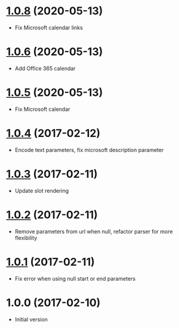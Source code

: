 <a name="1.0.7"></a>
# [1.0.8](https://github.com/nicolasbeauvais/vue-add-to-calendar/compare/1.0.7..1.0.8) (2020-05-13)
- Fix Microsoft calendar links

<a name="1.0.6"></a>
# [1.0.6](https://github.com/nicolasbeauvais/vue-add-to-calendar/compare/1.0.5..1.0.6) (2020-05-13)
- Add Office 365 calendar

<a name="1.0.5"></a>
# [1.0.5](https://github.com/nicolasbeauvais/vue-add-to-calendar/compare/1.0.4...1.0.5) (2020-05-13)
- Fix Microsoft calendar

<a name="1.0.4"></a>
# [1.0.4](https://github.com/nicolasbeauvais/vue-add-to-calendar/compare/1.0.3...1.0.4) (2017-02-12)
- Encode text parameters, fix microsoft description parameter

<a name="1.0.3"></a>
# [1.0.3](https://github.com/nicolasbeauvais/vue-add-to-calendar/compare/1.0.2...1.0.3) (2017-02-11)
- Update slot rendering

<a name="1.0.2"></a>
# [1.0.2](https://github.com/nicolasbeauvais/vue-add-to-calendar/compare/1.0.1...1.0.2) (2017-02-11)
- Remove parameters from url when null, refactor parser for more flexibility

<a name="1.0.1"></a>
# [1.0.1](https://github.com/nicolasbeauvais/vue-add-to-calendar/compare/1.0.0...1.0.1) (2017-02-11)
- Fix error when using null start or end parameters

<a name="1.0.0"></a>
# 1.0.0 (2017-02-10)
- Initial version
